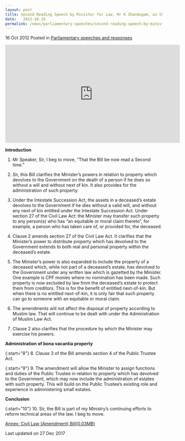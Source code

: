 ```yaml
---
layout: post
title: Second Reading Speech by Minister for Law, Mr K Shanmugam, on the Civil Law (Amendment) Bill
date:   2012-10-16
permalink: /news/parliamentary-speeches/second-reading-speech-by-minister-for-law-mr-k-shanmugam-on-the-civil-law-amendment-bill
---
```



16 Oct 2012 Posted in [Parliamentary speeches and responses](/news/parliamentary-speeches)

<div class="bp-youtube">
<iframe width="560" height="315" src="https://www.youtube.com/embed/ku-jL9nm16U" frameborder="0" allow="accelerometer; autoplay; encrypted-media; gyroscope; picture-in-picture" allowfullscreen></iframe>      
</div>

**Introduction**


1. Mr Speaker, Sir, I beg to move, “That the Bill be now read a Second time.”

2. Sir, this Bill clarifies the Minister’s powers in relation to property which devolves to the Government on the death of a person if he does so without a will and without next of kin. It also provides for the administration of such property.

3. Under the Intestate Succession Act, the assets in a deceased’s estate devolves to the Government if he dies without a valid will, and without any next of kin entitled under the Intestate Succession Act. Under section 27 of the Civil Law Act: the Minister may transfer such property to any person(s) who has “an equitable or moral claim thereto”, for example, a person who has taken care of, or provided for, the deceased.

4. Clause 2 amends section 27 of the Civil Law Act. It clarifies that the Minister’s power to distribute property which has devolved to the Government extends to both real and personal property within the deceased’s estate.

5. The Minister’s power is also expanded to include the property of a deceased which, while not part of a deceased’s estate, has devolved to the Government under any written law which is gazetted by the Minister. One example is CPF monies where no nomination has been made. Such property is now excluded by law from the deceased’s estate to protect them from creditors. This is for the benefit of entitled next-of-kin. But when there is no entitled next-of-kin, it is only fair that such property can go to someone with an equitable or moral claim.

6. The amendments will not affect the disposal of property according to Muslim law. That will continue to be dealt with under the Administration of Muslim Law Act.

7. Clause 2 also clarifies that the procedure by which the Minister may exercise his powers.

**Administration of bona vacantia property**

{:start="8"}
8. Clause 3 of the Bill amends section 4 of the Public Trustee Act.

{:start="9"}
9. The amendment will allow the Minister to assign functions and duties of the Public Trustee in relation to property which has devolved to the Government, which may now include the administration of estates with such property. This will build on the Public Trustee’s existing role and experience in administering small estates.


**Conclusion**

{:start="10"}
10. Sir, the Bill is part of my Ministry’s continuing efforts to reform technical areas of the law. I beg to move.


[Annex: Civil Law (Amendment) Bill(0.03MB)](/files/news/parliamentary-speeches/2012/10/linkclick3584.pdf)


<p class="right-side-updated">Last updated on 27 Dec 2017</p> 
